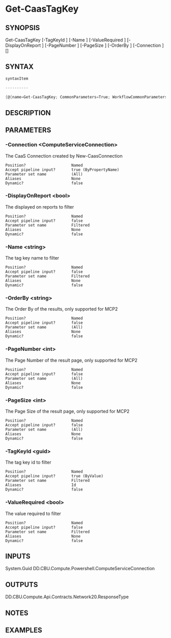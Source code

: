 ﻿Get-CaasTagKey
===================

## SYNOPSIS

Get-CaasTagKey [-TagKeyId <guid>] [-Name <string>] [-ValueRequired <bool>] [-DisplayOnReport <bool>] [-PageNumber <int>] [-PageSize <int>] [-OrderBy <string>] [-Connection <ComputeServiceConnection>] [<CommonParameters>]


## SYNTAX
```powershell
syntaxItem                                                                                                

----------                                                                                                

{@{name=Get-CaasTagKey; CommonParameters=True; WorkflowCommonParameters=False; parameter=System.Object[]}}
```

## DESCRIPTION


## PARAMETERS
### -Connection &lt;ComputeServiceConnection&gt;
The CaaS Connection created by New-CaasConnection
```
Position?                    Named
Accept pipeline input?       true (ByPropertyName)
Parameter set name           (All)
Aliases                      None
Dynamic?                     false
```
 
### -DisplayOnReport &lt;bool&gt;
The displayed on reports to filter
```
Position?                    Named
Accept pipeline input?       false
Parameter set name           Filtered
Aliases                      None
Dynamic?                     false
```
 
### -Name &lt;string&gt;
The tag key name to filter
```
Position?                    Named
Accept pipeline input?       false
Parameter set name           Filtered
Aliases                      None
Dynamic?                     false
```
 
### -OrderBy &lt;string&gt;
The Order By of the results, only supported for MCP2
```
Position?                    Named
Accept pipeline input?       false
Parameter set name           (All)
Aliases                      None
Dynamic?                     false
```
 
### -PageNumber &lt;int&gt;
The Page Number of the result page, only supported for MCP2
```
Position?                    Named
Accept pipeline input?       false
Parameter set name           (All)
Aliases                      None
Dynamic?                     false
```
 
### -PageSize &lt;int&gt;
The Page Size of the result page, only supported for MCP2
```
Position?                    Named
Accept pipeline input?       false
Parameter set name           (All)
Aliases                      None
Dynamic?                     false
```
 
### -TagKeyId &lt;guid&gt;
The tag key id to filter
```
Position?                    Named
Accept pipeline input?       true (ByValue)
Parameter set name           Filtered
Aliases                      Id
Dynamic?                     false
```
 
### -ValueRequired &lt;bool&gt;
The value required to filter
```
Position?                    Named
Accept pipeline input?       false
Parameter set name           Filtered
Aliases                      None
Dynamic?                     false
```

## INPUTS
System.Guid
DD.CBU.Compute.Powershell.ComputeServiceConnection


## OUTPUTS
DD.CBU.Compute.Api.Contracts.Network20.ResponseType


## NOTES


## EXAMPLES
